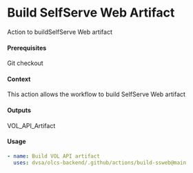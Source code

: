 # Build SelfServe Web Artifact
Action to buildSelfServe Web artifact

####  Prerequisites
Git checkout

####  Context
This action allows the workflow to build SelfServe Web artifact

####  Outputs
VOL_API_Artifact

####  Usage
```yaml
- name: Build VOL API artifact
  uses: dvsa/olcs-backend/.github/actions/build-ssweb@main
```